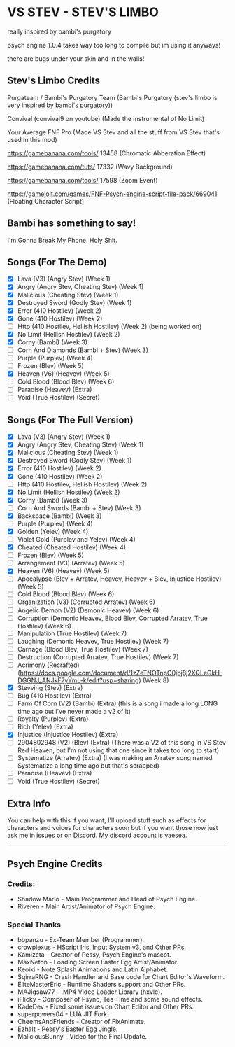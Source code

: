 # VS STEV - STEV'S LIMBO
really inspired by bambi's purgatory

psych engine 1.0.4 takes way too long to compile but im using it anyways!

there are bugs under your skin and in the walls!

## Stev's Limbo Credits
Purgateam / Bambi's Purgatory Team (Bambi's Purgatory (stev's limbo is very inspired by bambi's purgatory))

Convival (convival9 on youtube) (Made the instrumental of  No Limit)

Your Average FNF Pro (Made VS Stev and all the stuff from VS Stev that's used in this mod)

https://gamebanana.com/tools/ 13458 (Chromatic Abberation Effect)

https://gamebanana.com/tuts/ 17332 (Wavy Background)

https://gamebanana.com/tools/ 17598 (Zoom Event)

https://gamejolt.com/games/FNF-Psych-engine-script-file-pack/669041 (Floating Character Script)

## Bambi has something to say!
I'm Gonna Break My Phone. Holy Shit.

## Songs (For The Demo)
- [x] Lava (V3) (Angry Stev) (Week 1)
- [x] Angry (Angry Stev, Cheating Stev) (Week 1)
- [x] Malicious (Cheating Stev) (Week 1)
- [x] Destroyed Sword (Godly Stev) (Week 1)
- [x] Error (410 Hostilev) (Week 2)
- [x] Gone (410 Hostilev) (Week 2)
- [ ] Http (410 Hostilev, Hellish Hostilev) (Week 2) (being worked on)
- [x] No Limit (Hellish Hostilev) (Week 2)
- [x] Corny (Bambi) (Week 3)
- [ ] Corn And Diamonds (Bambi + Stev) (Week 3)
- [ ] Purple (Purplev) (Week 4)
- [ ] Frozen (Blev) (Week 5)
- [x] Heaven (V6) (Heavev) (Week 5)
- [ ] Cold Blood (Blood Blev) (Week 6)
- [ ] Paradise (Heavev) (Extra)
- [ ] Void (True Hostilev) (Secret)

## Songs (For The Full Version)
- [x] Lava (V3) (Angry Stev) (Week 1)
- [x] Angry (Angry Stev, Cheating Stev) (Week 1)
- [x] Malicious (Cheating Stev) (Week 1)
- [x] Destroyed Sword (Godly Stev) (Week 1)
- [x] Error (410 Hostilev) (Week 2)
- [x] Gone (410 Hostilev) (Week 2)
- [ ] Http (410 Hostilev, Hellish Hostilev) (Week 2)
- [x] No Limit (Hellish Hostilev) (Week 2)
- [x] Corny (Bambi) (Week 3)
- [ ] Corn And Swords (Bambi + Stev) (Week 3)
- [x] Backspace (Bambi) (Week 3)
- [ ] Purple (Purplev) (Week 4)
- [x] Golden (Yelev) (Week 4)
- [ ] Violet Gold (Purplev and Yelev) (Week 4)
- [x] Cheated (Cheated Hostilev) (Week 4)
- [ ] Frozen (Blev) (Week 5)
- [ ] Arrangement (V3) (Arratev) (Week 5)
- [x] Heaven (V6) (Heavev) (Week 5)
- [ ] Apocalypse (Blev + Arratev, Heavev, Heavev + Blev, Injustice Hostilev) (Week 5)
- [ ] Cold Blood (Blood Blev) (Week 6)
- [ ] Organization (V3) (Corrupted Arratev) (Week 6)
- [ ] Angelic Demon (V2) (Demonic Heavev) (Week 6)
- [ ] Corruption (Demonic Heavev, Blood Blev, Corrupted Arratev, True Hostilev)  (Week 6)
- [ ] Manipulation (True Hostilev) (Week 7)
- [ ] Laughing (Demonic Heavev, True Hostilev) (Week 7)
- [ ] Carnage (Blood Blev, True Hostilev) (Week 7)
- [ ] Destruction (Corrupted Arratev, True Hostilev) (Week 7)
- [ ] Acrimony (Recrafted) (https://docs.google.com/document/d/1zZeTNOTnpO0jbj8j2XQLeGkH-DGGNJ_ANJkF7yYmL-k/edit?usp=sharing) (Week 8)
- [x] Stevving (Stev) (Extra)
- [ ] Bug (410 Hostilev) (Extra)
- [ ] Farm Of Corn (V2) (Bambi) (Extra) (this is a song i made a long LONG time ago but i've never made a v2 of it)
- [ ] Royalty (Purplev) (Extra)
- [ ] Rich (Yelev) (Extra)
- [x] Injustice (Injustice Hostilev) (Extra)
- [ ] 2904802948 (V2) (Blev) (Extra) (There was a V2 of this song in VS Stev Red Heaven, but I'm not using that one since it takes too long to start)
- [ ] Systematize (Arratev) (Extra) (I was making an Arratev song named Systematize a long time ago but that's scrapped)
- [ ] Paradise (Heavev) (Extra)
- [ ] Void (True Hostilev) (Secret)

## Extra Info
You can help with this if you want, I'll upload stuff such as effects for characters and voices for characters soon but if you want those now just ask me in issues or on Discord.
My discord account is vaesea.

***

## Psych Engine Credits
### Credits:
* Shadow Mario - Main Programmer and Head of Psych Engine.
* Riveren - Main Artist/Animator of Psych Engine.

### Special Thanks
* bbpanzu - Ex-Team Member (Programmer).
* crowplexus - HScript Iris, Input System v3, and Other PRs.
* Kamizeta - Creator of Pessy, Psych Engine's mascot.
* MaxNeton - Loading Screen Easter Egg Artist/Animator.
* Keoiki - Note Splash Animations and Latin Alphabet.
* SqirraRNG - Crash Handler and Base code for Chart Editor's Waveform.
* EliteMasterEric - Runtime Shaders support and Other PRs.
* MAJigsaw77 - .MP4 Video Loader Library (hxvlc).
* iFlicky - Composer of Psync, Tea Time and some sound effects.
* KadeDev - Fixed some issues on Chart Editor and Other PRs.
* superpowers04 - LUA JIT Fork.
* CheemsAndFriends - Creator of FlxAnimate.
* Ezhalt - Pessy's Easter Egg Jingle.
* MaliciousBunny - Video for the Final Update.

